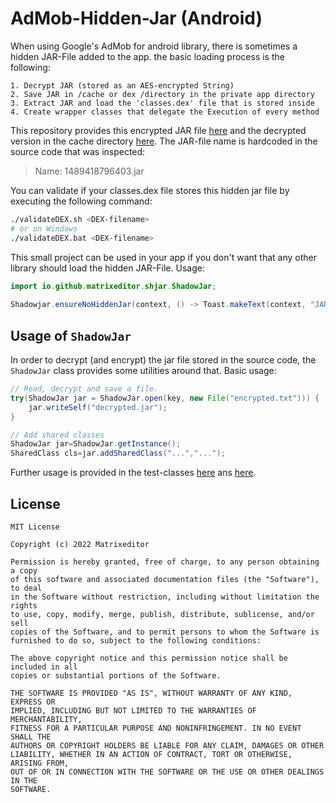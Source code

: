# AdMob-Hidden-Jar (Android)

When using Google's AdMob for android library, there is sometimes a hidden JAR-File added to the app. the basic loading
process is the following:

    1. Decrypt JAR (stored as an AES-encrypted String)
    2. Save JAR in /cache or dex /directory in the private app directory
    3. Extract JAR and load the 'classes.dex' file that is stored inside
    4. Create wrapper classes that delegate the Execution of every method

This repository provides this encrypted JAR file [here](shadow.txt) and the decrypted version in the cache directory
[here](cache/1489418796403.jar). The JAR-file name is hardcoded in the source code that was inspected:

> Name: 1489418796403.jar

You can validate if your classes.dex file stores this hidden jar file by executing the following command:

```sh
./validateDEX.sh <DEX-filename>
# or on Windows
./validateDEX.bat <DEX-filename>
```

This small project can be used in your app if you don't want that any other library should load the hidden JAR-File. 
Usage:
```java
import io.github.matrixeditor.shjar.ShadowJar;
 
Shadowjar.ensureNoHiddenJar(context, () -> Toast.makeText(context, "JAR is loaded"));
```

## Usage of `ShadowJar`

In order to decrypt (and encrypt) the jar file stored in the source code, the `ShadowJar` class provides some utilities
around that. Basic usage:

```java
// Read, decrypt and save a file.
try(ShadowJar jar = ShadowJar.open(key, new File("encrypted.txt"))) { 
    jar.writeSelf("decrypted.jar");
}

// Add shared classes
ShadowJar jar=ShadowJar.getInstance();
SharedClass cls=jar.addSharedClass("...","...");
```

Further usage is provided in the
test-classes [here](src/main/test/io/github/matrixeditor/shjartest/SharedClassTest.java)
ans [here](src/main/test/io/github/matrixeditor/shjartest/ShadowJarTest.java).

## License

    MIT License
    
    Copyright (c) 2022 Matrixeditor
    
    Permission is hereby granted, free of charge, to any person obtaining a copy
    of this software and associated documentation files (the "Software"), to deal
    in the Software without restriction, including without limitation the rights
    to use, copy, modify, merge, publish, distribute, sublicense, and/or sell
    copies of the Software, and to permit persons to whom the Software is
    furnished to do so, subject to the following conditions:
    
    The above copyright notice and this permission notice shall be included in all
    copies or substantial portions of the Software.
    
    THE SOFTWARE IS PROVIDED "AS IS", WITHOUT WARRANTY OF ANY KIND, EXPRESS OR
    IMPLIED, INCLUDING BUT NOT LIMITED TO THE WARRANTIES OF MERCHANTABILITY,
    FITNESS FOR A PARTICULAR PURPOSE AND NONINFRINGEMENT. IN NO EVENT SHALL THE
    AUTHORS OR COPYRIGHT HOLDERS BE LIABLE FOR ANY CLAIM, DAMAGES OR OTHER
    LIABILITY, WHETHER IN AN ACTION OF CONTRACT, TORT OR OTHERWISE, ARISING FROM,
    OUT OF OR IN CONNECTION WITH THE SOFTWARE OR THE USE OR OTHER DEALINGS IN THE
    SOFTWARE.

